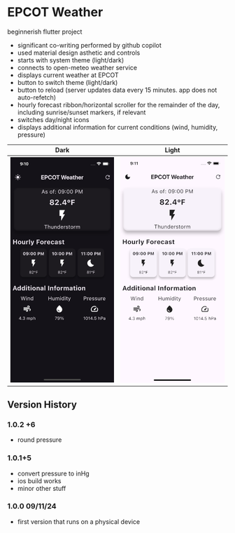 # EPCOT Weather

beginnerish flutter project

* significant co-writing performed by github copilot
* used material design asthetic and controls
* starts with system theme (light/dark)
* connects to open-meteo weather service
* displays current weather at EPCOT
* button to switch theme (light/dark)
* button to reload (server updates data every 15 minutes. app does not auto-refetch)
* hourly forecast ribbon/horizontal scroller for the remainder of the day, including sunrise/sunset markers, if relevant
* switches day/night icons
* displays additional information for current conditions (wind, humidity, pressure)

Dark | Light
-- | --
<img src="https://github.com/macMikey/flutter-epcot-weather/blob/main/screenshots/darkmode.png" /> | <img src="https://github.com/macMikey/flutter-epcot-weather/blob/main/screenshots/lightmode.png" />



## Version History

### 1.0.2 +6

* round pressure



### 1.0.1+5

* convert pressure to inHg
* ios build works
* minor other stuff



### 1.0.0 09/11/24

* first version that runs on a physical device
